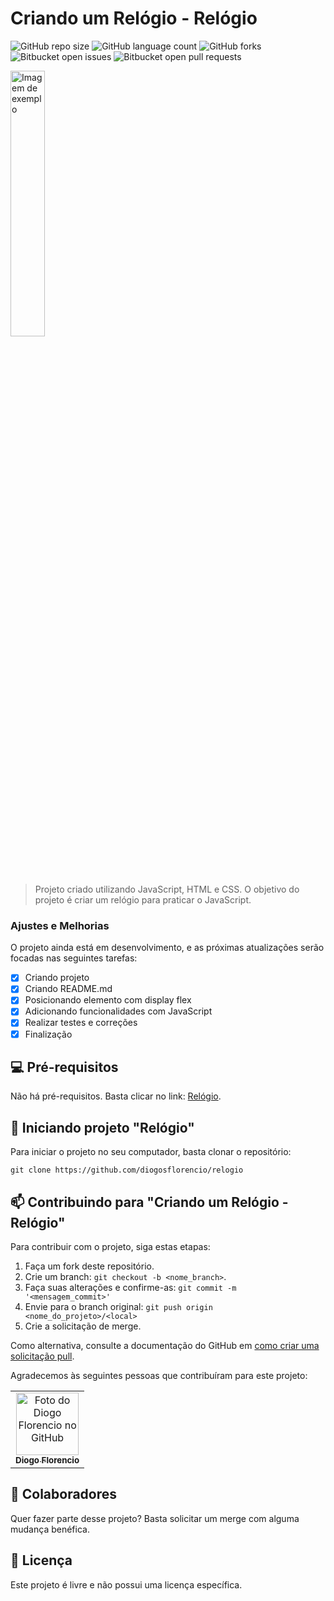 # Criando um Relógio - Relógio

![GitHub repo size](https://img.shields.io/github/repo-size/diogosflorencio/relogio?style=for-the-badge)
![GitHub language count](https://img.shields.io/github/languages/count/diogosflorencio/relogio?style=for-the-badge)
![GitHub forks](https://img.shields.io/github/forks/diogosflorencio/relogio?style=for-the-badge)
![Bitbucket open issues](https://img.shields.io/bitbucket/issues/diogosflorencio/relogio?style=for-the-badge)
![Bitbucket open pull requests](https://img.shields.io/bitbucket/pr-raw/diogosflorencio/relogio?style=for-the-badge)

<img src="https://github.com/diogosflorencio/relogio/assets/33941005/94a8a278-6c3d-461e-9a56-9c280eed9c83" style="width:33%" alt="Imagem de exemplo">


> Projeto criado utilizando JavaScript, HTML e CSS. O objetivo do projeto é criar um relógio para praticar o JavaScript.


### Ajustes e Melhorias

O projeto ainda está em desenvolvimento, e as próximas atualizações serão focadas nas seguintes tarefas:
- [x] Criando projeto
- [x] Criando README.md
- [x] Posicionando elemento com display flex
- [x] Adicionando funcionalidades com JavaScript
- [x] Realizar testes e correções
- [x] Finalização

## 💻 Pré-requisitos

Não há pré-requisitos. Basta clicar no link:  [Relógio](https://diogosflorencio.github.io/relogio).

## 🚀 Iniciando projeto "Relógio"

Para iniciar o projeto no seu computador, basta clonar o repositório:

```
git clone https://github.com/diogosflorencio/relogio
```

## 📫 Contribuindo para "Criando um Relógio - Relógio"

Para contribuir com o projeto, siga estas etapas:

1. Faça um fork deste repositório.
2. Crie um branch: `git checkout -b <nome_branch>`.
3. Faça suas alterações e confirme-as: `git commit -m '<mensagem_commit>'`
4. Envie para o branch original: `git push origin <nome_do_projeto>/<local>`
5. Crie a solicitação de merge.

Como alternativa, consulte a documentação do GitHub em [como criar uma solicitação pull](https://help.github.com/en/github/collaborating-with-issues-and-pull-requests/creating-a-pull-request).

Agradecemos às seguintes pessoas que contribuíram para este projeto:

<table>
  <tr>
    <td align="center">
      <a href="https://github.com/diogosflorencio" title="Diogo Florencio">
        <img src="https://avatars.githubusercontent.com/u/33941005" width="100px;" alt="Foto do Diogo Florencio no GitHub"/><br>
        <sub>
          <b>Diogo Florencio</b>
        </sub>
      </a>
    </td>
  </tr>
</table>

## 🤝 Colaboradores

Quer fazer parte desse projeto? Basta solicitar um merge com alguma mudança benéfica. 

## 📝 Licença

Este projeto é livre e não possui uma licença específica.
